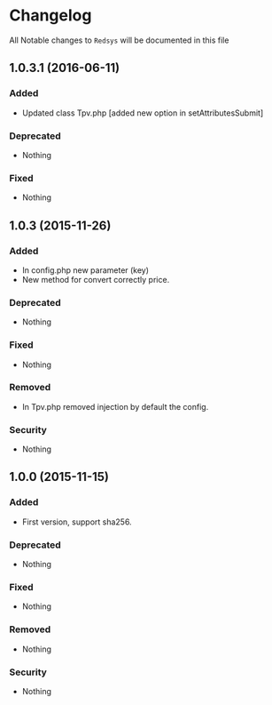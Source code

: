 # Changelog

All Notable changes to `Redsys` will be documented in this file
## 1.0.3.1 (2016-06-11)

### Added
- Updated class Tpv.php [added new option in setAttributesSubmit]
 
### Deprecated
- Nothing

### Fixed
- Nothing

## 1.0.3 (2015-11-26)

### Added
- In config.php new parameter (key)
- New method for convert correctly price.
 
### Deprecated
- Nothing

### Fixed
- Nothing

### Removed
- In Tpv.php removed injection by default the config.

### Security
- Nothing

## 1.0.0 (2015-11-15)

### Added
- First version, support sha256.

### Deprecated
- Nothing

### Fixed
- Nothing

### Removed
- Nothing

### Security
- Nothing
